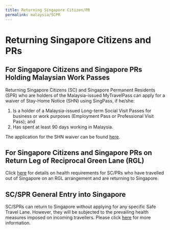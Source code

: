 ```yaml
---
title: Returning Singapore Citizen/PR
permalink: malaysia/SCPR
---
```


# Returning Singapore Citizens and PRs

## For Singapore Citizens and Singapore PRs Holding Malaysian Work Passes 

Returning Singapore Citizens (SC) and Singapore Permanent Residents (SPR) who are holders of the Malaysia-issued MyTravelPass can apply for a waiver of Stay-Home Notice (SHN) using SingPass, if he/she:

1.	Is a holder of a Malaysia-issued Long-term Social Visit Passes for business or work purposes (Employment Pass or Professional Visit Pass); and
2.	Has spent at least 90 days working in Malaysia.

The application for the SHN waiver can be found [here](https://go.gov.sg/pcasgpr).

## For Singapore Citizens and Singapore PRs on Return Leg of Reciprocal Green Lane (RGL)
Click [here](/rgl/requirements-and-process) for details on health requirements for SC/PRs who have travelled out of Singapore on an RGL arrangement and are returning to Singapore.

## SC/SPR General Entry into Singapore
SC/SPRs can return to Singapore without applying for any specific Safe Travel Lane. However, they will be subjected to the prevailing health measures imposed on incoming travellers. Please click [here](https://www.ica.gov.sg/covid-19) for more information.

